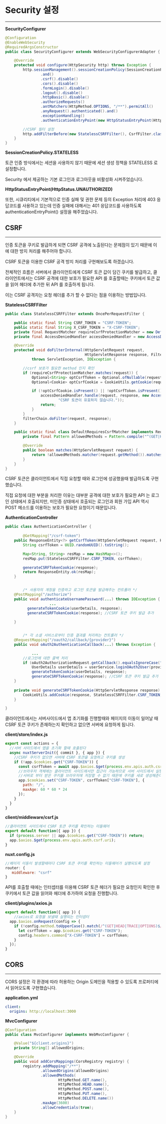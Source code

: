 # Security 설정

---



**SecurityConfigurer**

```java
@Configuration
@EnableWebSecurity
@RequiredArgsConstructor
public class SecurityConfigurer extends WebSecurityConfigurerAdapter {

    @Override
    protected void configure(HttpSecurity http) throws Exception {
        http.sessionManagement().sessionCreationPolicy(SessionCreationPolicy.STATELESS) //세션 사용 x
                .and()
                .csrf().disable()
                .cors().disable()
                .formLogin().disable()
                .logout().disable()
                .httpBasic().disable()
                .authorizeRequests()
                .antMatchers(HttpMethod.OPTIONS, "/**").permitAll()
                .anyRequest().authenticated().and()
                .exceptionHandling()
                .authenticationEntryPoint(new HttpStatusEntryPoint(HttpStatus.UNAUTHORIZED));

      	//CSRF 필터 설정
      	http.addFilterBefore(new StatelessCSRFFilter(), CsrfFilter.class);
    }
}
```



**SessionCreationPolicy.STATELESS** 

토큰 인증 방식에서는 세션을 사용하지 않기 때문에 세션 생성 정책을 STATELESS 로 설정합니다.

Security 에서 제공하는 기본 로그인과 로그아웃을 비활성화 시켜주었습니다.



**HttpStatusEntryPoint(HttpStatus.UNAUTHORIZED)**

또한, 시큐리티에서 기본적으로 인증 실패 및 권한 문제 등의 Exception 처리에 403 응답코드를 사용하고 있는데 인증 실패에 대해서는 401 응답코드를 사용하도록 authenticationEntryPoint() 설정을 해주었습니다.





## CSRF

---



인증 토큰을 쿠키로 발급하게 되면 CSRF 공격에 노출된다는 문제점이 있기 때문에 이에 대한 방지 처리를 해주어야 합니다. 

CSRF 토큰을 이용한 CSRF 공격 방지 처리를 구현해보도록 하겠습니다.

전체적인 흐름은 서버에서 클라이언트에게 CSRF 토큰 값이 담긴 쿠키를 발급하고, 클라이언트에서는 CSRF 공격에 대한 보호가 필요한 API 를 호출할때는 쿠키에서 토큰 값을 읽어 헤더에 추가한 뒤 API 를 호출하게 됩니다. 

이는 CSRF 공격자는 요청 헤더를 추가 할 수 없다는 점을 이용하는 방법입니다. 



**StatelessCSRFFilter**

```java
public class StatelessCSRFFilter extends OncePerRequestFilter {

    public static final String CSRF_TOKEN = "CSRF-TOKEN";
    public static final String X_CSRF_TOKEN = "X-CSRF-TOKEN";
    private final RequestMatcher requireCsrfProtectionMatcher = new DefaultRequiresCsrfMatcher();
    private final AccessDeniedHandler accessDeniedHandler = new AccessDeniedHandlerImpl();

    @Override
    protected void doFilterInternal(HttpServletRequest request,
                                    HttpServletResponse response, FilterChain filterChain)
            throws ServletException, IOException {

        //csrf 보호가 필요한 method 인지 확인
        if (requireCsrfProtectionMatcher.matches(request)) {
            Optional<String> optCsrfToken = Optional.ofNullable(request.getHeader(X_CSRF_TOKEN));
            Optional<Cookie> optCsrfCookie = CookieUtils.getCookie(request, CSRF_TOKEN);

            if (!optCsrfCookie.isPresent() || !optCsrfToken.isPresent() || !optCsrfToken.get().equals(optCsrfCookie.get().getValue())) {
                accessDeniedHandler.handle(request, response, new AccessDeniedException(
                        "CSRF 토큰이 유효하지 않습니다."));
                return;
            }
        }
        filterChain.doFilter(request, response);
    }

    public static final class DefaultRequiresCsrfMatcher implements RequestMatcher {
        private final Pattern allowedMethods = Pattern.compile("^(GET|HEAD|TRACE|OPTIONS)$");

        @Override
        public boolean matches(HttpServletRequest request) {
            return !allowedMethods.matcher(request.getMethod()).matches();
        }
    }
}
```



CSRF 토큰은 클라이언트에서 직접 요청할 때와 로그인에 성공했을때 발급하도록 구현했습니다. 

직접 요청에 대한 부분을 처리한 이유는 대부분 공격에 대한 보호가 필요한 API 는 로그인 상태에서 호출되지만, 미인증 상태에서 호출되는 로그인과 회원 가입 API 역시 POST 메소드를 이용하는 보호가 필요한 요청이기 때문입니다. 

**AuthenticationController**

```java
public class AuthenticationController {
  
		@GetMapping("/csrf-token")
    public ResponseEntity<?> getCsrfToken(HttpServletRequest request, HttpServletResponse response) {
        String csrfToken = UUID.randomUUID().toString();

        Map<String, String> resMap = new HashMap<>();
        resMap.put(StatelessCSRFFilter.CSRF_TOKEN, csrfToken);

        generateCSRFTokenCookie(response);
        return ResponseEntity.ok(resMap);
    }


		/* 사용자의 계정을 인증하고 로그인 토큰을 발급해주는 컨트롤러 */
    @PostMapping("/authorize")
    public void authenticateUsernamePassword(...) throws IOException {
					... 
          generateTokenCookie(userDetails, response);
          generateCSRFTokenCookie(response); //CSRF 토큰 쿠키 발급 추가
        
    }


		/* 각 소셜 서비스로부터 인증 결과를 처리하는 컨트롤러 */
    @RequestMapping("/oauth2/callback/{provider}")
    public void oAuth2AuthenticationCallback(...) throws Exception {

     		...
        //로그인에 대한 콜백 처리
        if (oAuth2AuthorizationRequest.getCallback().equalsIgnoreCase("login")) {
            UserDetails userDetails = userService.loginOAuth2User(provider, oAuth2Token, oAuth2UserInfo);
            generateTokenCookie(userDetails, response);
            generateCSRFTokenCookie(response); //CSRF 토큰 쿠키 발급 추가
    }
      
    private void generateCSRFTokenCookie(HttpServletResponse response) {
        CookieUtils.addCookie(response, StatelessCSRFFilter.CSRF_TOKEN, UUID.randomUUID().toString(), 60 * 60 * 24);
    }

}

```



클라이언트에서는 서버사이드에서 앱 초기화를 진행할때와 페이지의 이동이 일어날 때 CSRF 토큰 쿠키가 존재하는지 확인하고 없으면 서버에 요청하게 됩니다. 

**client/store/index.js**

```js
export const actions = {
  //서버 사이드에서 앱을 초기화 할때 호출된다
  async nuxtServerInit({ commit }, { app }) {
    //CSRF 쿠키가 없으면 서버에 CSRF 토큰을 요청하고 쿠키를 생성
    if (!app.$cookies.get("CSRF-TOKEN")) {
      const csrfToken = await app.$axios.$get(process.env.apis.auth.csrf.uri);
      //브라우저 객체에는 클라이언트 사이드에서만 접근이 가능하므로 서버 사이드에서 실행되는 현재 시점에서는 
      //서버로 부터 받은 쿠키를 브라우저에 저장할 수 없기 때문에 쿠키를 새로 생성해준다.
      app.$cookies.set("CSRF-TOKEN", csrfToken["CSRF-TOKEN"], {
        path: "/",
        maxAge: 60 * 60 * 24
      });
    }
  }
}
```



**client/middleware/csrf.js**

```js
//클라이언트 사이드에서 CSRF 토큰 쿠키를 확인하는 미들웨어
export default function({ app }) {
  if (process.server || app.$cookies.get("CSRF-TOKEN")) return;
  app.$axios.$get(process.env.apis.auth.csrf.uri);
}
```



**nuxt.config.js**

```js
//페이지 이동이 발생할때마다 CSRF 토큰 쿠키를 확인하는 미들웨어가 실행되도록 설정
router: {
   middleware: "csrf"
}
```



API를 호출할 때에는 인터셉터를 이용해 CSRF 토큰 헤더가 필요한 요청인지 확인한 후 쿠키에서 토큰 값을 읽어와 헤더에 추가하여 요청을 진행합니다.

**client/plugins/axios.js**

```js
export default function({ app }) {
 	//axios로 요청을 보낼때 실행되는 인터셉터
  app.$axios.onRequest(config => {
    if (!config.method.toUpperCase().match(/^(GET|HEAD|TRACE|OPTIONS)$/)) {
      let csrfToken = app.$cookies.get("CSRF-TOKEN");
      config.headers.common["X-CSRF-TOKEN"] = csrfToken;
    }
  });
}
```



## CORS

---

CORS 설정은 각 환경에 따라 허용하는 Origin 도메인을 적용할 수 있도록 프로퍼티에서 읽어오도록 구현했습니다.

**application.yml**

```yml
client:
  origins: http://localhost:3000
```

**MvcConfigurer**

```java
@Configuration
public class MvcConfigurer implements WebMvcConfigurer {

    @Value("${client.origins}")
    private String[] allowedOrigins;

    @Override
    public void addCorsMappings(CorsRegistry registry) {
        registry.addMapping("/**")
                .allowedOrigins(allowedOrigins)
                .allowedMethods(
                        HttpMethod.GET.name(),
                        HttpMethod.HEAD.name(),
                        HttpMethod.POST.name(),
                        HttpMethod.PUT.name(),
                        HttpMethod.DELETE.name())
                .maxAge(3600)
                .allowCredentials(true);
    }
}
```



